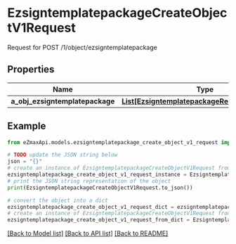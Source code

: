 # EzsigntemplatepackageCreateObjectV1Request

Request for POST /1/object/ezsigntemplatepackage

## Properties

Name | Type | Description | Notes
------------ | ------------- | ------------- | -------------
**a_obj_ezsigntemplatepackage** | [**List[EzsigntemplatepackageRequestCompound]**](EzsigntemplatepackageRequestCompound.md) |  | 

## Example

```python
from eZmaxApi.models.ezsigntemplatepackage_create_object_v1_request import EzsigntemplatepackageCreateObjectV1Request

# TODO update the JSON string below
json = "{}"
# create an instance of EzsigntemplatepackageCreateObjectV1Request from a JSON string
ezsigntemplatepackage_create_object_v1_request_instance = EzsigntemplatepackageCreateObjectV1Request.from_json(json)
# print the JSON string representation of the object
print(EzsigntemplatepackageCreateObjectV1Request.to_json())

# convert the object into a dict
ezsigntemplatepackage_create_object_v1_request_dict = ezsigntemplatepackage_create_object_v1_request_instance.to_dict()
# create an instance of EzsigntemplatepackageCreateObjectV1Request from a dict
ezsigntemplatepackage_create_object_v1_request_from_dict = EzsigntemplatepackageCreateObjectV1Request.from_dict(ezsigntemplatepackage_create_object_v1_request_dict)
```
[[Back to Model list]](../README.md#documentation-for-models) [[Back to API list]](../README.md#documentation-for-api-endpoints) [[Back to README]](../README.md)


